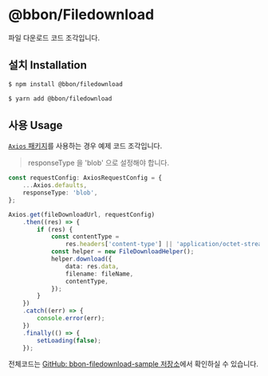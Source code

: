 # @bbon/Filedownload

파일 다운로드 코드 조각입니다.

## 설치 Installation

```bash
$ npm install @bbon/filedownload
```

```bash
$ yarn add @bbon/filedownload
```

## 사용 Usage

[`Axios` 패키지](https://www.npmjs.com/package/axios)를 사용하는 경우 예제 코드 조각입니다.

> responseType 을 'blob' 으로 설정해야 합니다.

```typescript
const requestConfig: AxiosRequestConfig = {
    ...Axios.defaults,
    responseType: 'blob',
};

Axios.get(fileDownloadUrl, requestConfig)
    .then((res) => {
        if (res) {
            const contentType =
                res.headers['content-type'] || 'application/octet-stream';
            const helper = new FileDownloadHelper();
            helper.download({
                data: res.data,
                filename: fileName,
                contentType,
            });
        }
    })
    .catch((err) => {
        console.error(err);
    })
    .finally(() => {
        setLoading(false);
    });
```

전체코드는 [GitHub: bbon-filedownload-sample 저장소](https://github.com/bbonkr/bbon-filedownload-sample)에서 확인하실 수 있습니다.
